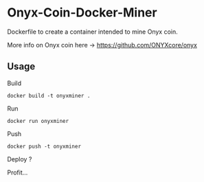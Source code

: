 # Onyx-Coin-Docker-Miner
Dockerfile to create a container intended to mine Onyx coin.

More info on Onyx coin here -> https://github.com/ONYXcore/onyx


## Usage

Build
```
docker build -t onyxminer . 
```

Run
```
docker run onyxminer 
```

Push 
```
docker push -t onyxminer 
```

Deploy
?

Profit...

